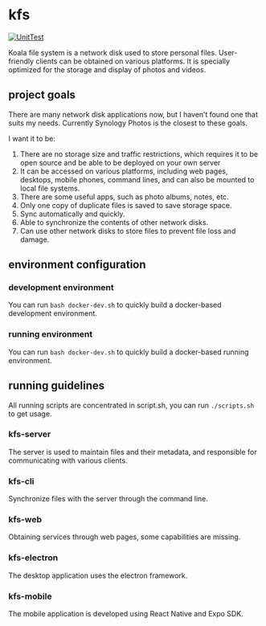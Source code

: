 # kfs

[![UnitTest](https://github.com/lazyxu/kfs/actions/workflows/UnitTest.yml/badge.svg)](https://github.com/lazyxu/kfs/actions/workflows/UnitTest.yml)

Koala file system is a network disk used to store personal files. User-friendly clients can be obtained on various platforms. It is specially optimized for the storage and display of photos and videos.

## project goals

There are many network disk applications now, but I haven’t found one that suits my needs. Currently Synology Photos is the closest to these goals.

I want it to be:

1. There are no storage size and traffic restrictions, which requires it to be open source and be able to be deployed on your own server
2. It can be accessed on various platforms, including web pages, desktops, mobile phones, command lines, and can also be mounted to local file systems.
3. There are some useful apps, such as photo albums, notes, etc.
4. Only one copy of duplicate files is saved to save storage space.
5. Sync automatically and quickly.
6. Able to synchronize the contents of other network disks.
7. Can use other network disks to store files to prevent file loss and damage.

## environment configuration

### development environment

You can run `bash docker-dev.sh` to quickly build a docker-based development environment.

### running environment

You can run `bash docker-dev.sh` to quickly build a docker-based running environment.

## running guidelines

All running scripts are concentrated in script.sh, you can run `./scripts.sh` to get usage.

### kfs-server

The server is used to maintain files and their metadata, and responsible for communicating with various clients.

### kfs-cli

Synchronize files with the server through the command line.

### kfs-web

Obtaining services through web pages, some capabilities are missing.

### kfs-electron

The desktop application uses the electron framework.

### kfs-mobile

The mobile application is developed using React Native and Expo SDK.


